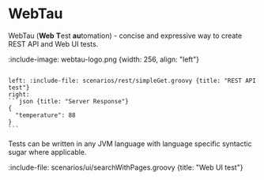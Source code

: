 # WebTau 

WebTau (**Web** **T**est **au**tomation) - concise and expressive way to create REST API and Web UI tests.

:include-image: webtau-logo.png {width: 256, align: "left"}

````columns

left: :include-file: scenarios/rest/simpleGet.groovy {title: "REST API test"}
right: 
```json {title: "Server Response"}
{
  "temperature": 88
}
```
````

Tests can be written in any JVM language with language specific syntactic sugar where applicable.

:include-file: scenarios/ui/searchWithPages.groovy {title: "Web UI test"}


